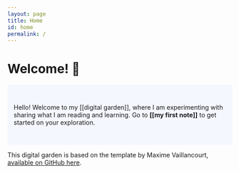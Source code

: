 ```yaml
---
layout: page
title: Home
id: home
permalink: /
---
```


# Welcome! :wave:

<p style="padding: 3em 1em; background: #f5f7ff; border-radius: 4px;">
  Hello! Welcome to my [[digital garden]], where I am experimenting with sharing what I am reading and learning. Go to <span style="font-weight: bold">[[my first note]]</span> to get started on your exploration.
</p>

This digital garden is based on the template by Maxime Vaillancourt, [available on GitHub here](https://github.com/maximevaillancourt/digital-garden-jekyll-template).


<style>
  .wrapper {
    max-width: 46em;
  }
</style>

